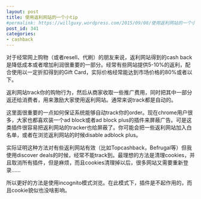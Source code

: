 ```yaml
---
layout: post
title: 使用返利网站的一个小tip
#permalink: https://willguxy.wordpress.com/2015/09/08/使用返利网站的一个小tip/index.html
post_id: 341
categories: 
- cashback
---
```


对于经常网上购物（或者resell、代刷）的朋友来说，返利网站得到的cash back是降低成本或者增加利润很重要的一部分。经常有些网站提供5-10%的返利，配合使用以一定折扣得到的Gift Card，实际价格经常能达到市场价格的80%或者以下。

返利网站track你的购物行为，然后从商家收取一些推广费用，同时把其中一部分返还给消费者，用来激励大家使用返利网站。通常来说track都是自动的。

这里面很重要的一点如何保证系统能够自动track你的order。现在chrome用户很多，大家也都喜欢装一个ad block或者ad block plus的插件来屏蔽广告。可是这类插件很容易把返利网站的tracker也给屏蔽了。你可能会把一些返利网站加入白名单，或者在浏览返利网站的时候disable adblock plus。

实际证明这种方法对有些返利网站有效（比如Topcashback，Befrugal等）但我使用discover deals的时候，经常不能track到。最理想的方法是清理cookies，并且取消所有插件，但是麻烦，而且cookies清理掉以后，很多网站又需要重新登录……


所以更好的方法是使用incognito模式浏览。在此模式下，插件是不起作用的，而且cookie貌似也没啥影响。